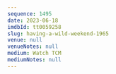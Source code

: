 ```yaml
---
sequence: 1495
date: 2023-06-18
imdbId: tt0059258
slug: having-a-wild-weekend-1965
venue: null
venueNotes: null
medium: Watch TCM
mediumNotes: null
---
```

